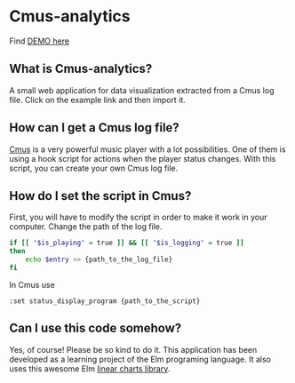 # Cmus-analytics
Find [DEMO here](https://rafapaezbas.github.io/cmus-analytics/docs/index.html)
## What is Cmus-analytics?
A small web application for data visualization extracted from a Cmus log file. Click on the example link and then import it.
## How can I get a Cmus log file?
[Cmus](https://cmus.github.io/) is a very powerful music player with a lot possibilities. One of them is using a hook script for actions when the player status changes. With this script, you can create your own Cmus log file.
## How do I set the script in Cmus?
First, you will have to modify the script in order to make it work in your computer. Change the path of the log file.

```sh 
if [[ "$is_playing" = true ]] && [[ "$is_logging" = true ]]
then
    echo $entry >> {path_to_the_log_file}
fi
```

In Cmus use
```
:set status_display_program {path_to_the_script}
```
## Can I use this code somehow?
Yes, of course! Please be so kind to do it. This application has been developed as a learning project of the Elm programing language. It also uses this awesome Elm [linear charts library](https://github.com/terezka/line-charts/).
